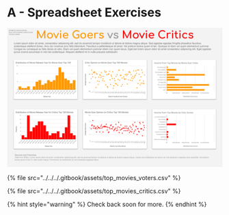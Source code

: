 # A - Spreadsheet Exercises

![](../../../.gitbook/assets/moviesexample.png)

{% file src="../../../.gitbook/assets/top\_movies\_voters.csv" %}

{% file src="../../../.gitbook/assets/top\_movies\_critics.csv" %}



{% hint style="warning" %}
Check back soon for more.
{% endhint %}



